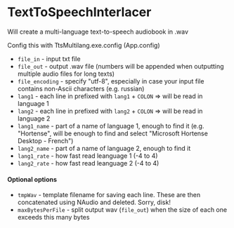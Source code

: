 # TextToSpeechInterlacer

Will create a multi-language text-to-speech audiobook in .wav

Config this with TtsMultilang.exe.config (App.config)

 - `file_in` - input txt file
 - `file_out` - output .wav file (numbers will be appended when outputting multiple audio files for long texts)
 - `file_encoding` - specify "utf-8", especially in case your input file contains non-Ascii characters (e.g. russian)
 - `lang1` - each line in prefixed with `lang1` + `COLON` => will be read in language 1
 - `lang2` - each line in prefixed with `lang2` + `COLON` => will be read in language 2
 - `lang1_name` - part of a name of language 1, enough to find it (e.g. "Hortense", will be enough to find and select "Microsoft Hortense Desktop - French")
 - `lang2_name` - part of a name of language 2, enough to find it
 - `lang1_rate` - how fast read leanguage 1 (-4 to 4)
 - `lang2_rate` - how fast read leanguage 2 (-4 to 4)

#### Optional options

 - `tmpWav` - template filename for saving each line. These are then concatenated using NAudio and deleted. Sorry, disk!
 - `maxBytesPerFile` - split output wav (`file_out`) when the size of each one exceeds this many bytes
